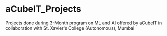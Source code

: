 # aCubeIT_Projects
Projects done during 3-Month program on ML and AI offered by aCubeIT in collaboration with St. Xavier's College (Autonomous), Mumbai
